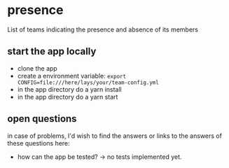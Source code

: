 # presence
List of teams indicating the presence and absence of its members

## start the app locally
- clone the app
- create a environment variable:
    `export CONFIG=file:///here/lays/your/team-config.yml`
- in the app directory do a yarn install
- in the app directory do a yarn start

## open questions
in case of problems, I'd wish to find the answers or links to the answers of these questions here:
- how can the app be tested? -> no tests implemented yet.
